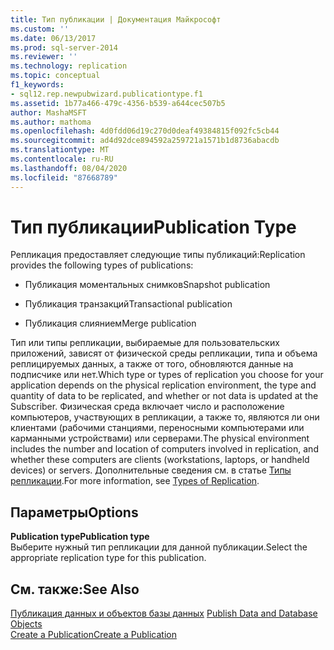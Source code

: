 ```yaml
---
title: Тип публикации | Документация Майкрософт
ms.custom: ''
ms.date: 06/13/2017
ms.prod: sql-server-2014
ms.reviewer: ''
ms.technology: replication
ms.topic: conceptual
f1_keywords:
- sql12.rep.newpubwizard.publicationtype.f1
ms.assetid: 1b77a466-479c-4356-b539-a644cec507b5
author: MashaMSFT
ms.author: mathoma
ms.openlocfilehash: 4d0fdd06d19c270d0deaf49384815f092fc5cb44
ms.sourcegitcommit: ad4d92dce894592a259721a1571b1d8736abacdb
ms.translationtype: MT
ms.contentlocale: ru-RU
ms.lasthandoff: 08/04/2020
ms.locfileid: "87668789"
---
```

# <a name="publication-type"></a><span data-ttu-id="623cc-102">Тип публикации</span><span class="sxs-lookup"><span data-stu-id="623cc-102">Publication Type</span></span>
  <span data-ttu-id="623cc-103">Репликация предоставляет следующие типы публикаций:</span><span class="sxs-lookup"><span data-stu-id="623cc-103">Replication provides the following types of publications:</span></span>  
  
-   <span data-ttu-id="623cc-104">Публикация моментальных снимков</span><span class="sxs-lookup"><span data-stu-id="623cc-104">Snapshot publication</span></span>  
  
-   <span data-ttu-id="623cc-105">Публикация транзакций</span><span class="sxs-lookup"><span data-stu-id="623cc-105">Transactional publication</span></span>  
  
-   <span data-ttu-id="623cc-106">Публикация слиянием</span><span class="sxs-lookup"><span data-stu-id="623cc-106">Merge publication</span></span>  
  
 <span data-ttu-id="623cc-107">Тип или типы репликации, выбираемые для пользовательских приложений, зависят от физической среды репликации, типа и объема реплицируемых данных, а также от того, обновляются данные на подписчике или нет.</span><span class="sxs-lookup"><span data-stu-id="623cc-107">Which type or types of replication you choose for your application depends on the physical replication environment, the type and quantity of data to be replicated, and whether or not data is updated at the Subscriber.</span></span> <span data-ttu-id="623cc-108">Физическая среда включает число и расположение компьютеров, участвующих в репликации, а также то, являются ли они клиентами (рабочими станциями, переносными компьютерами или карманными устройствами) или серверами.</span><span class="sxs-lookup"><span data-stu-id="623cc-108">The physical environment includes the number and location of computers involved in replication, and whether these computers are clients (workstations, laptops, or handheld devices) or servers.</span></span> <span data-ttu-id="623cc-109">Дополнительные сведения см. в статье [Типы репликации](types-of-replication.md).</span><span class="sxs-lookup"><span data-stu-id="623cc-109">For more information, see [Types of Replication](types-of-replication.md).</span></span>  
  
## <a name="options"></a><span data-ttu-id="623cc-110">Параметры</span><span class="sxs-lookup"><span data-stu-id="623cc-110">Options</span></span>  
 <span data-ttu-id="623cc-111">**Publication type**</span><span class="sxs-lookup"><span data-stu-id="623cc-111">**Publication type**</span></span>  
 <span data-ttu-id="623cc-112">Выберите нужный тип репликации для данной публикации.</span><span class="sxs-lookup"><span data-stu-id="623cc-112">Select the appropriate replication type for this publication.</span></span>  
  
## <a name="see-also"></a><span data-ttu-id="623cc-113">См. также:</span><span class="sxs-lookup"><span data-stu-id="623cc-113">See Also</span></span>  
 <span data-ttu-id="623cc-114">[Публикация данных и объектов базы данных](publish/publish-data-and-database-objects.md) </span><span class="sxs-lookup"><span data-stu-id="623cc-114">[Publish Data and Database Objects](publish/publish-data-and-database-objects.md) </span></span>  
 [<span data-ttu-id="623cc-115">Create a Publication</span><span class="sxs-lookup"><span data-stu-id="623cc-115">Create a Publication</span></span>](publish/create-a-publication.md)  
  
  
